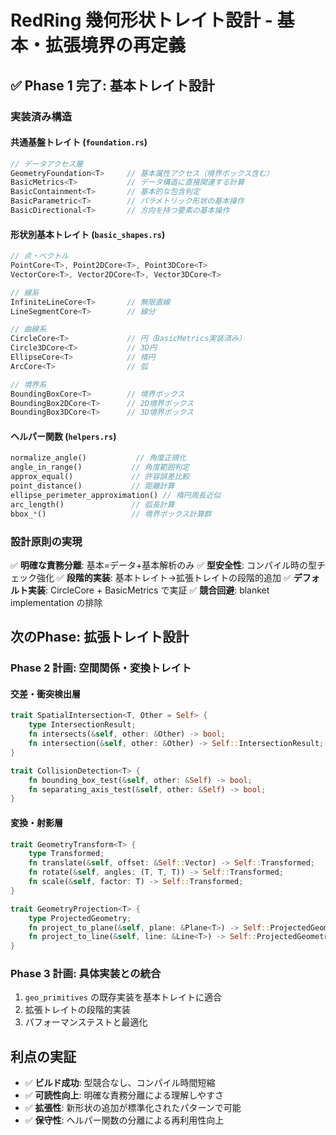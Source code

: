 # RedRing 幾何形状トレイト設計 - 基本・拡張境界の再定義

## ✅ Phase 1 完了: 基本トレイト設計

### 実装済み構造

#### 共通基盤トレイト (`foundation.rs`)
```rust
// データアクセス層
GeometryFoundation<T>     // 基本属性アクセス（境界ボックス含む）
BasicMetrics<T>           // データ構造に直接関連する計算
BasicContainment<T>       // 基本的な包含判定  
BasicParametric<T>        // パラメトリック形状の基本操作
BasicDirectional<T>       // 方向を持つ要素の基本操作
```

#### 形状別基本トレイト (`basic_shapes.rs`)
```rust
// 点・ベクトル
PointCore<T>, Point2DCore<T>, Point3DCore<T>
VectorCore<T>, Vector2DCore<T>, Vector3DCore<T>

// 線系
InfiniteLineCore<T>       // 無限直線
LineSegmentCore<T>        // 線分

// 曲線系  
CircleCore<T>             // 円（BasicMetrics実装済み）
Circle3DCore<T>           // 3D円
EllipseCore<T>            // 楕円
ArcCore<T>                // 弧

// 境界系
BoundingBoxCore<T>        // 境界ボックス
BoundingBox2DCore<T>      // 2D境界ボックス  
BoundingBox3DCore<T>      // 3D境界ボックス
```

#### ヘルパー関数 (`helpers.rs`)
```rust
normalize_angle()           // 角度正規化
angle_in_range()           // 角度範囲判定
approx_equal()             // 許容誤差比較
point_distance()           // 距離計算
ellipse_perimeter_approximation() // 楕円周長近似
arc_length()               // 弧長計算
bbox_*()                   // 境界ボックス計算群
```

### 設計原則の実現

✅ **明確な責務分離**: 基本=データ+基本解析のみ
✅ **型安全性**: コンパイル時の型チェック強化
✅ **段階的実装**: 基本トレイト→拡張トレイトの段階的追加
✅ **デフォルト実装**: CircleCore + BasicMetrics で実証
✅ **競合回避**: blanket implementation の排除

## 次のPhase: 拡張トレイト設計

### Phase 2 計画: 空間関係・変換トレイト

#### 交差・衝突検出層
```rust
trait SpatialIntersection<T, Other = Self> {
    type IntersectionResult;
    fn intersects(&self, other: &Other) -> bool;
    fn intersection(&self, other: &Other) -> Self::IntersectionResult;
}

trait CollisionDetection<T> {
    fn bounding_box_test(&self, other: &Self) -> bool;
    fn separating_axis_test(&self, other: &Self) -> bool;
}
```

#### 変換・射影層  
```rust
trait GeometryTransform<T> {
    type Transformed;
    fn translate(&self, offset: &Self::Vector) -> Self::Transformed;
    fn rotate(&self, angles: (T, T, T)) -> Self::Transformed;
    fn scale(&self, factor: T) -> Self::Transformed;
}

trait GeometryProjection<T> {
    type ProjectedGeometry;
    fn project_to_plane(&self, plane: &Plane<T>) -> Self::ProjectedGeometry;
    fn project_to_line(&self, line: &Line<T>) -> Self::ProjectedGeometry;
}
```

### Phase 3 計画: 具体実装との統合

1. `geo_primitives` の既存実装を基本トレイトに適合
2. 拡張トレイトの段階的実装
3. パフォーマンステストと最適化

## 利点の実証

- ✅ **ビルド成功**: 型競合なし、コンパイル時間短縮
- ✅ **可読性向上**: 明確な責務分離による理解しやすさ
- ✅ **拡張性**: 新形状の追加が標準化されたパターンで可能
- ✅ **保守性**: ヘルパー関数の分離による再利用性向上